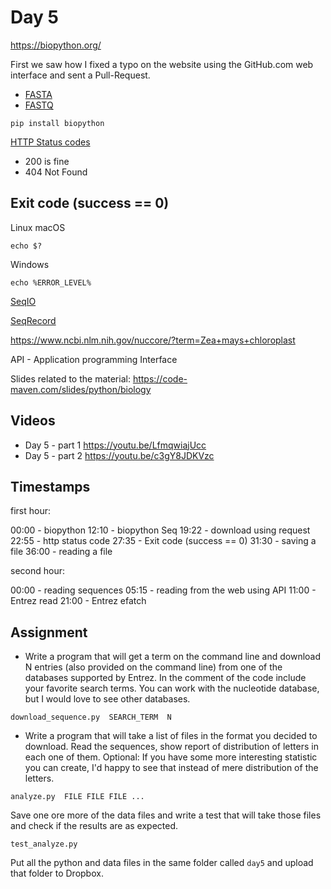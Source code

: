 # Day 5

https://biopython.org/

First we saw how I fixed a typo on the website using the GitHub.com web interface and sent a Pull-Request.


* [FASTA](https://en.wikipedia.org/wiki/FASTA_format)
* [FASTQ](https://en.wikipedia.org/wiki/FASTQ_format)

```
pip install biopython
```


[HTTP Status codes](https://developer.mozilla.org/en-US/docs/Web/HTTP/Status)

* 200 is fine
* 404 Not Found


## Exit code (success == 0)

Linux macOS

```
echo $?
```

Windows

```
echo %ERROR_LEVEL%
```


[SeqIO](https://biopython.org/wiki/SeqIO)

[SeqRecord](https://biopython.org/wiki/SeqRecord)


https://www.ncbi.nlm.nih.gov/nuccore/?term=Zea+mays+chloroplast

API - Application programming Interface

Slides related to the material: https://code-maven.com/slides/python/biology

## Videos

* Day 5 - part 1 https://youtu.be/LfmqwiajUcc
* Day 5 - part 2 https://youtu.be/c3gY8JDKVzc

## Timestamps


first hour:

00:00 - biopython
12:10 - biopython Seq
19:22 - download using request
22:55 - http status code
27:35 - Exit code (success == 0)
31:30 - saving a file
36:00 - reading a file

second hour:

00:00 - reading sequences
05:15 - reading from the web using API
11:00 - Entrez read
21:00 - Entrez efatch

## Assignment

* Write a program that will get a term on the command line and download N entries (also provided on the command line) from one of the databases supported by Entrez. In the comment of the code include your favorite search terms.
You can work with the nucleotide database, but I would love to see other databases.

```
download_sequence.py  SEARCH_TERM  N
```

* Write a program that will take a list of files in the format you decided to download. Read the sequences, show report of distribution of letters in each one of them.
Optional: If you have some more interesting statistic you can create, I'd happy to see that instead of mere distribution of the letters.

```
analyze.py  FILE FILE FILE ...
```

Save one ore more of the data files and write a test that will take those files and check if the results are as expected.

```
test_analyze.py
```


Put all the python and data files in the same folder called `day5` and upload that folder to Dropbox.

